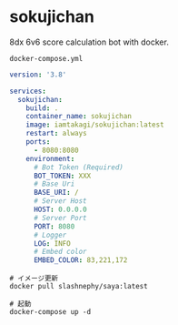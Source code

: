 # sokujichan
8dx 6v6 score calculation bot with docker.

`docker-compose.yml`
```yml
version: '3.8'

services:
  sokujichan:
    build: .
    container_name: sokujichan
    image: iamtakagi/sokujichan:latest
    restart: always
    ports:
      - 8080:8080
    environment:
      # Bot Token (Required)
      BOT_TOKEN: XXX
      # Base Uri
      BASE_URI: /
      # Server Host
      HOST: 0.0.0.0
      # Server Port
      PORT: 8080
      # Logger
      LOG: INFO
      # Embed color
      EMBED_COLOR: 83,221,172
```

```
# イメージ更新
docker pull slashnephy/saya:latest

# 起動
docker-compose up -d
```

